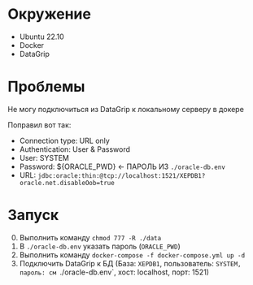 # Окружение

- Ubuntu 22.10
- Docker
- DataGrip

# Проблемы
Не могу подключиться из DataGrip к локальному серверу в докере

Поправил вот так:
- Connection type: URL only
- Authentication: User & Password
- User: SYSTEM
- Password: ${ORACLE_PWD} <- ПАРОЛЬ ИЗ `./oracle-db.env`
- URL: `jdbc:oracle:thin:@tcp://localhost:1521/XEPDB1?oracle.net.disableOob=true`

# Запуск

0. Выполнить команду `chmod 777 -R ./data`
1. В `./oracle-db.env` указать пароль (`ORACLE_PWD`)
2. Выполнить команду `docker-compose -f docker-compose.yml up -d`
3. Подключить DataGrip к БД (База: `XEPDB1`, пользователь: `SYSTEM, пароль: см `./oracle-db.env`, хост: localhost, порт: 1521)
